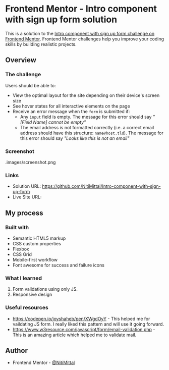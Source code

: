 # Frontend Mentor - Intro component with sign up form solution

This is a solution to the [Intro component with sign up form challenge on Frontend Mentor](https://www.frontendmentor.io/challenges/intro-component-with-signup-form-5cf91bd49edda32581d28fd1). Frontend Mentor challenges help you improve your coding skills by building realistic projects.

## Overview

### The challenge

Users should be able to:

- View the optimal layout for the site depending on their device's screen size
- See hover states for all interactive elements on the page
- Receive an error message when the `form` is submitted if:
  - Any `input` field is empty. The message for this error should say _"[Field Name] cannot be empty"_
  - The email address is not formatted correctly (i.e. a correct email address should have this structure: `name@host.tld`). The message for this error should say _"Looks like this is not an email"_

### Screenshot

.images/screenshot.png

### Links

- Solution URL: https://github.com/NitiMittal/Intro-component-with-sign-up-form
- Live Site URL:

## My process

### Built with

- Semantic HTML5 markup
- CSS custom properties
- Flexbox
- CSS Grid
- Mobile-first workflow
- Font awesome for success and failure icons

### What I learned

1. Form validations using only JS.
2. Responsive design

### Useful resources

- https://codepen.io/joyshaheb/pen/XWgdOyY - This helped me for vaildating JS form. I really liked this pattern and will use it going forward.
- https://www.w3resource.com/javascript/form/email-validation.php - This is an amazing article which helped me to validate mail.

## Author

- Frontend Mentor - [@NitiMittal](https://www.frontendmentor.io/profile/NitiMittal)
